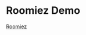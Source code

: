 # Roomiez Demo

[ Roomiez](https://player.cloudinary.com/embed/?cloud_name=dsjecjjig&public_id=roomiez_demo_s27xbz&profile=cld-default)



